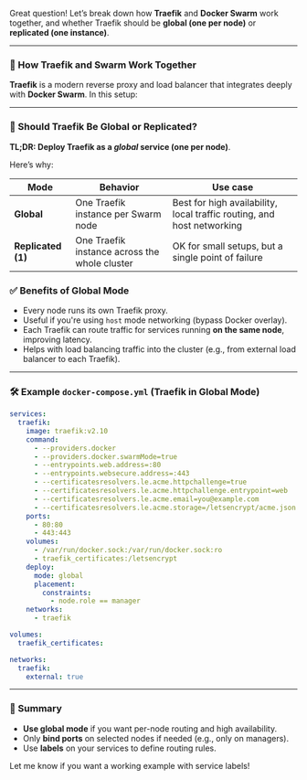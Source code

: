 Great question! Let’s break down how **Traefik** and **Docker Swarm** work together, and whether Traefik should be **global (one per node)** or **replicated (one instance)**.

---

### 🔧 How Traefik and Swarm Work Together

**Traefik** is a modern reverse proxy and load balancer that integrates deeply with **Docker Swarm**. In this setup:


---

### 🧱 Should Traefik Be Global or Replicated?

**TL;DR: Deploy Traefik as a *global* service (one per node)**.

Here’s why:

| Mode               | Behavior                                      | Use case                                                               |
| ------------------ | --------------------------------------------- | ---------------------------------------------------------------------- |
| **Global**         | One Traefik instance per Swarm node           | Best for high availability, local traffic routing, and host networking |
| **Replicated (1)** | One Traefik instance across the whole cluster | OK for small setups, but a single point of failure                     |

### ✅ Benefits of Global Mode

* Every node runs its own Traefik proxy.
* Useful if you're using `host` mode networking (bypass Docker overlay).
* Each Traefik can route traffic for services running **on the same node**, improving latency.
* Helps with load balancing traffic into the cluster (e.g., from external load balancer to each Traefik).

---

### 🛠 Example `docker-compose.yml` (Traefik in Global Mode)

```yaml
services:
  traefik:
    image: traefik:v2.10
    command:
      - --providers.docker
      - --providers.docker.swarmMode=true
      - --entrypoints.web.address=:80
      - --entrypoints.websecure.address=:443
      - --certificatesresolvers.le.acme.httpchallenge=true
      - --certificatesresolvers.le.acme.httpchallenge.entrypoint=web
      - --certificatesresolvers.le.acme.email=you@example.com
      - --certificatesresolvers.le.acme.storage=/letsencrypt/acme.json
    ports:
      - 80:80
      - 443:443
    volumes:
      - /var/run/docker.sock:/var/run/docker.sock:ro
      - traefik_certificates:/letsencrypt
    deploy:
      mode: global
      placement:
        constraints:
          - node.role == manager
    networks:
      - traefik

volumes:
  traefik_certificates:

networks:
  traefik:
    external: true
```

---

### 📝 Summary

* **Use global mode** if you want per-node routing and high availability.
* Only **bind ports** on selected nodes if needed (e.g., only on managers).
* Use **labels** on your services to define routing rules.

Let me know if you want a working example with service labels!
